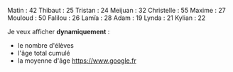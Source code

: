 Matin : 42
Thibaut : 25
Tristan : 24
Meijuan : 32
Christelle : 55
Maxime : 27
Mouloud : 50
Falilou : 26
Lamïa : 28
Adam : 19
Lynda : 21
Kylian : 22

Je veux afficher **dynamiquement** :
* le nombre d'élèves
* l'âge total cumulé
* la moyenne d'âge
https://www.google.fr